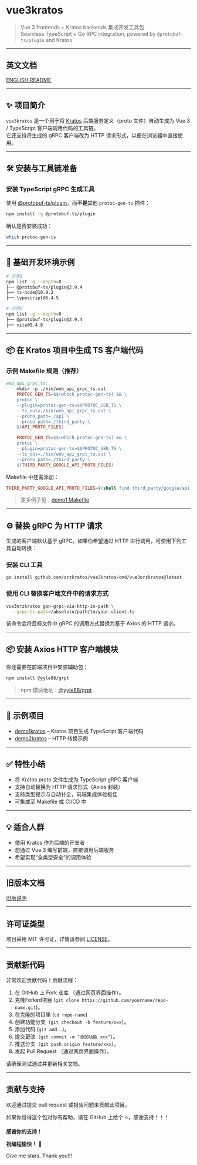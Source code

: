 # vue3kratos

> Vue 3 frontends + Kratos backends 集成开发工具包  
> Seamless TypeScript + Go RPC integration, powered by `@protobuf-ts/plugin` and Kratos

---

## 英文文档

[ENGLISH README](README.md)

---

## ✨ 项目简介

`vue3kratos` 是一个用于将 [Kratos](https://go-kratos.dev/) 后端服务定义（proto 文件）自动生成为 Vue 3 / TypeScript 客户端调用代码的工具链。  
它还支持将生成的 gRPC 客户端改为 HTTP 请求形式，以便在浏览器中直接使用。

---

## 🛠 安装与工具链准备

### 安装 TypeScript gRPC 生成工具

使用 [@protobuf-ts/plugin](https://www.npmjs.com/package/@protobuf-ts/plugin)，而**不是**其他 `protoc-gen-ts` 插件：

```bash
npm install -g @protobuf-ts/plugin
````

确认是否安装成功：

```bash
which protoc-gen-ts
```

---

## 🧱 基础开发环境示例

```bash
# 示例1
npm list -g --depth=0
├── @protobuf-ts/plugin@2.9.4
├── ts-node@10.9.2
├── typescript@5.4.5

# 示例2
npm list -g --depth=0
├── @protobuf-ts/plugin@2.9.4
├── vite@5.4.8
```

---

## 📦 在 Kratos 项目中生成 TS 客户端代码

### 示例 Makefile 规则（推荐）

```makefile
web_api_grpc_ts:
	mkdir -p ./bin/web_api_grpc_ts.out
	PROTOC_GEN_TS=$$(which protoc-gen-ts) && \
	protoc \
	--plugin=protoc-gen-ts=$$PROTOC_GEN_TS \
	--ts_out=./bin/web_api_grpc_ts.out \
	--proto_path=./api \
	--proto_path=./third_party \
	$(API_PROTO_FILES)

	PROTOC_GEN_TS=$$(which protoc-gen-ts) && \
	protoc \
	--plugin=protoc-gen-ts=$$PROTOC_GEN_TS \
	--ts_out=./bin/web_api_grpc_ts.out \
	--proto_path=./third_party \
	$(THIRD_PARTY_GOOGLE_API_PROTO_FILES)
```

Makefile 中还需添加：

```makefile
THIRD_PARTY_GOOGLE_API_PROTO_FILES=$(shell find third_party/google/api -name *.proto)
```

> 更多例子见：[demo1 Makefile](https://github.com/orzkratos/vue3kratos-demos/blob/main/demo1kratos/Makefile)

---

## ⚙️ 替换 gRPC 为 HTTP 请求

生成的客户端默认基于 gRPC。如果你希望通过 HTTP 进行调用，可使用下列工具自动转换：

### 安装 CLI 工具

```bash
go install github.com/orzkratos/vue3kratos/cmd/vue3orzkratos@latest
```

### 使用 CLI 替换客户端文件中的请求方式

```bash
vue3orzkratos gen-grpc-via-http-in-path \
  --grpc-ts-path=/absolute/path/to/your.client.ts
```

该命令会将目标文件中 gRPC 的调用方式替换为基于 Axios 的 HTTP 请求。

---

## 📦 安装 Axios HTTP 客户端模块

你还需要在前端项目中安装辅助包：

```bash
npm install @yyle88/grpt
```

> npm 模块地址：[@yyle88/grpt](https://www.npmjs.com/package/@yyle88/grpt)

---

## 🔁 示例项目

* [demo1kratos](https://github.com/orzkratos/vue3kratos-demos/tree/main/demo1kratos) – Kratos 项目生成 TypeScript 客户端代码
* [demo2kratos](https://github.com/orzkratos/vue3kratos-demos/tree/main/demo2kratos) – HTTP 转换示例

---

## ✅ 特性小结

* 将 Kratos proto 文件生成为 TypeScript gRPC 客户端
* 支持自动替换为 HTTP 请求形式（Axios 封装）
* 支持类型提示与自动补全，前端集成体验极佳
* 可集成至 Makefile 或 CI/CD 中

---

## 💡 适合人群

* 使用 Kratos 作为后端的开发者
* 想通过 Vue 3 编写前端，直接调用后端服务
* 希望实现“全类型安全”的调用体验

---

## 旧版本文档

[旧版说明](internal/doc/README_OLD_DOC.zh.md)

---

## 许可证类型

项目采用 MIT 许可证，详情请参阅 [LICENSE](LICENSE)。

---

## 贡献新代码

非常欢迎贡献代码！贡献流程：

1. 在 GitHub 上 Fork 仓库 （通过网页界面操作）。
2. 克隆Forked项目 (`git clone https://github.com/yourname/repo-name.git`)。
3. 在克隆的项目里 (`cd repo-name`)
4. 创建功能分支（`git checkout -b feature/xxx`）。
5. 添加代码 (`git add .`)。
6. 提交更改（`git commit -m "添加功能 xxx"`）。
7. 推送分支（`git push origin feature/xxx`）。
8. 发起 Pull Request （通过网页界面操作）。

请确保测试通过并更新相关文档。

---

## 贡献与支持

欢迎通过提交 pull request 或报告问题来贡献此项目。

如果你觉得这个包对你有帮助，请在 GitHub 上给个 ⭐，感谢支持！！！

**感谢你的支持！**

**祝编程愉快！** 🎉

Give me stars. Thank you!!!
